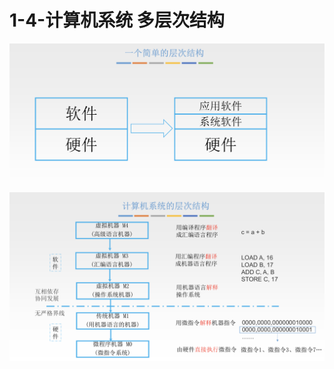 # 1-4-计算机系统 多层次结构

![](../../.gitbook/assets/image%20%28140%29.png)

![](../../.gitbook/assets/image%20%28248%29.png)

